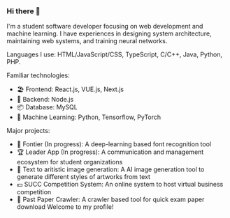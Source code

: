 ### Hi there 👋

I'm a student software developer focusing on web development and machine learning. I have experiences in designing system architecture, maintaining web systems, and training neural networks.

Languages I use: HTML/JavaScript/CSS, TypeScript, C/C++, Java, Python, PHP.

Familiar technologies:
- 🏖 Frontend: React.js, VUE.js, Next.js
- 🚧 Backend: Node.js
- 📦 Database: MySQL
- 🌋 Machine Learning: Python, Tensorflow, PyTorch

Major projects:
- 🔡 Fontier (In progress): A deep-learning based font recognition tool
- 🏆 Leader App (In progress): A communication and management ecosystem for student organizations
- 🎨 Text to aritistic image generation: A AI image generation tool to generate different styles of artworks from text
- 💵 SUCC Competition System: An online system to host virtual business competition
- 📝 Past Paper Crawler: A crawler based tool for quick exam paper download
Welcome to my profile!
